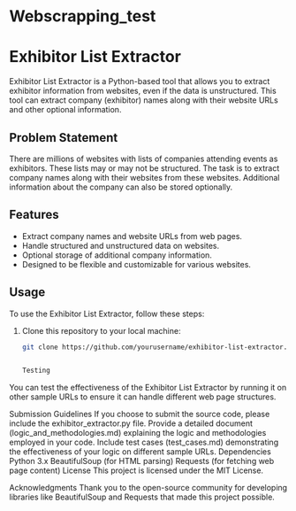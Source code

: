 # Webscrapping_test

# Exhibitor List Extractor

Exhibitor List Extractor is a Python-based tool that allows you to extract exhibitor information from websites, even if the data is unstructured. This tool can extract company (exhibitor) names along with their website URLs and other optional information.

## Problem Statement

There are millions of websites with lists of companies attending events as exhibitors. These lists may or may not be structured. The task is to extract company names along with their websites from these websites. Additional information about the company can also be stored optionally.

## Features

- Extract company names and website URLs from web pages.
- Handle structured and unstructured data on websites.
- Optional storage of additional company information.
- Designed to be flexible and customizable for various websites.

## Usage

To use the Exhibitor List Extractor, follow these steps:

1. Clone this repository to your local machine:

   ```bash
   git clone https://github.com/yourusername/exhibitor-list-extractor.git


   Testing
You can test the effectiveness of the Exhibitor List Extractor by running it on other sample URLs to ensure it can handle different web page structures.

Submission Guidelines
If you choose to submit the source code, please include the exhibitor_extractor.py file.
Provide a detailed document (logic_and_methodologies.md) explaining the logic and methodologies employed in your code.
Include test cases (test_cases.md) demonstrating the effectiveness of your logic on different sample URLs.
Dependencies
Python 3.x
BeautifulSoup (for HTML parsing)
Requests (for fetching web page content)
License
This project is licensed under the MIT License.

Acknowledgments
Thank you to the open-source community for developing libraries like BeautifulSoup and Requests that made this project possible.
